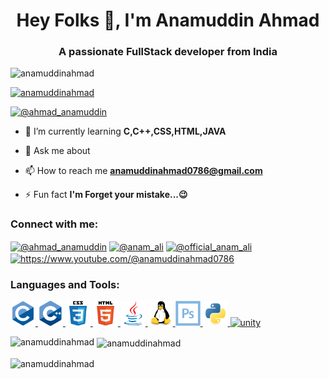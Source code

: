 <h1 align="center">Hey Folks 👋, I'm Anamuddin Ahmad</h1>
<h3 align="center">A passionate FullStack developer from India</h3>

<p align="left"> <img src="https://komarev.com/ghpvc/?username=anamuddinahmad&label=Profile%20views&color=0e75b6&style=flat" alt="anamuddinahmad" /> </p>

<p align="left"> <a href="https://github.com/ryo-ma/github-profile-trophy"><img src="https://github-profile-trophy.vercel.app/?username=AnamuddinAhmad" alt="anamuddinahmad" /></a> </p>

<p align="left"> <a href="https://twitter.com/@ahmad_anamuddin" target="blank"><img src="https://img.shields.io/twitter/follow/@ahmad_anamuddin?logo=twitter&style=for-the-badge" alt="@ahmad_anamuddin" /></a> </p>

- 🌱 I’m currently learning **C,C++,CSS,HTML,JAVA**

- 💬 Ask me about 

- 📫 How to reach me **anamuddinahmad0786@gmail.com**

- ⚡ Fun fact **I'm Forget your mistake...😉**

<h3 align="left">Connect with me:</h3>
<p align="left">
<a href="https://twitter.com/@ahmad_anamuddin." target="blank"><img align="center" src="https://raw.githubusercontent.com/rahuldkjain/github-profile-readme-generator/master/src/images/icons/Social/twitter.svg" alt="@ahmad_anamuddin" height="30" width="40" /></a>
<a href="https://fb.com/@anam_ali" target="blank"><img align="center" src="https://raw.githubusercontent.com/rahuldkjain/github-profile-readme-generator/master/src/images/icons/Social/facebook.svg" alt="@anam_ali" height="30" width="40" /></a>
<a href="https://instagram.com/@official_anam_ali" target="blank"><img align="center" src="https://raw.githubusercontent.com/rahuldkjain/github-profile-readme-generator/master/src/images/icons/Social/instagram.svg" alt="@official_anam_ali" height="30" width="40" /></a>
<a href="https://www.youtube.com/c/https://www.youtube.com/@anamuddinahmad0786" target="blank"><img align="center" src="https://raw.githubusercontent.com/rahuldkjain/github-profile-readme-generator/master/src/images/icons/Social/youtube.svg" alt="https://www.youtube.com/@anamuddinahmad0786" height="30" width="40" /></a>
</p>

<h3 align="left">Languages and Tools:</h3>
<p align="left"> <a href="https://www.cprogramming.com/" target="_blank" rel="noreferrer"> <img src="https://raw.githubusercontent.com/devicons/devicon/master/icons/c/c-original.svg" alt="c" width="40" height="40"/> </a> <a href="https://www.w3schools.com/cpp/" target="_blank" rel="noreferrer"> <img src="https://raw.githubusercontent.com/devicons/devicon/master/icons/cplusplus/cplusplus-original.svg" alt="cplusplus" width="40" height="40"/> </a> <a href="https://www.w3schools.com/css/" target="_blank" rel="noreferrer"> <img src="https://raw.githubusercontent.com/devicons/devicon/master/icons/css3/css3-original-wordmark.svg" alt="css3" width="40" height="40"/> </a> <a href="https://www.w3.org/html/" target="_blank" rel="noreferrer"> <img src="https://raw.githubusercontent.com/devicons/devicon/master/icons/html5/html5-original-wordmark.svg" alt="html5" width="40" height="40"/> </a> <a href="https://www.java.com" target="_blank" rel="noreferrer"> <img src="https://raw.githubusercontent.com/devicons/devicon/master/icons/java/java-original.svg" alt="java" width="40" height="40"/> </a> <a href="https://www.linux.org/" target="_blank" rel="noreferrer"> <img src="https://raw.githubusercontent.com/devicons/devicon/master/icons/linux/linux-original.svg" alt="linux" width="40" height="40"/> </a> <a href="https://www.photoshop.com/en" target="_blank" rel="noreferrer"> <img src="https://raw.githubusercontent.com/devicons/devicon/master/icons/photoshop/photoshop-line.svg" alt="photoshop" width="40" height="40"/> </a> <a href="https://www.python.org" target="_blank" rel="noreferrer"> <img src="https://raw.githubusercontent.com/devicons/devicon/master/icons/python/python-original.svg" alt="python" width="40" height="40"/> </a> <a href="https://unity.com/" target="_blank" rel="noreferrer"> <img src="https://www.vectorlogo.zone/logos/unity3d/unity3d-icon.svg" alt="unity" width="40" height="40"/> </a> </p>

<p><img align="left" src="https://github-readme-stats.vercel.app/api/top-langs?username=anamuddinahmad&show_icons=true&locale=en&layout=compact" alt="anamuddinahmad" /></p>

<p>&nbsp;<img align="center" src="https://github-readme-stats.vercel.app/api?username=anamuddinahmad&show_icons=true&locale=en" alt="anamuddinahmad" /></p>

<p><img align="center" src="https://github-readme-streak-stats.herokuapp.com/?user=anamuddinahmad&" alt="anamuddinahmad" /></p>
